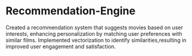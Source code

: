 # Recommendation-Engine
Created a recommendation system that suggests movies based on user interests, enhancing  personalization by matching user preferences with similar films. Implemented vectorization to identify similarities,resulting in improved user engagement and  satisfaction.
